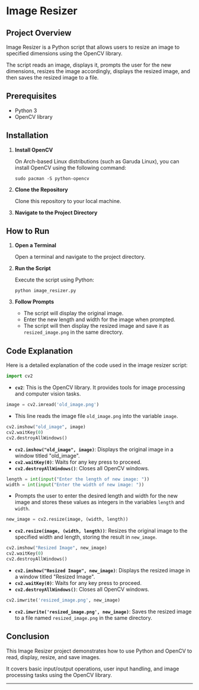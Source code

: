 # Image Resizer

## Project Overview

Image Resizer is a Python script that allows users to resize an image to specified dimensions using the OpenCV library.

The script reads an image, displays it, prompts the user for the new dimensions, resizes the image accordingly, displays the resized image, and then saves the resized image to a file.

## Prerequisites

- Python 3
- OpenCV library

## Installation

1. **Install OpenCV**

   On Arch-based Linux distributions (such as Garuda Linux), you can install OpenCV using the following command:
   ```
   sudo pacman -S python-opencv
   ```

2. **Clone the Repository**

   Clone this repository to your local machine.

3. **Navigate to the Project Directory**

## How to Run

1. **Open a Terminal**

   Open a terminal and navigate to the project directory.

2. **Run the Script**

   Execute the script using Python:
   ```
   python image_resizer.py
   ```

3. **Follow Prompts**

   - The script will display the original image.
   - Enter the new length and width for the image when prompted.
   - The script will then display the resized image and save it as `resized_image.png` in the same directory.

## Code Explanation

Here is a detailed explanation of the code used in the image resizer script:

```python
import cv2
```
- **`cv2`**: This is the OpenCV library. It provides tools for image processing and computer vision tasks.

```python
image = cv2.imread('old_image.png')
```
- This line reads the image file `old_image.png` into the variable `image`.

```python
cv2.imshow("old_image", image)
cv2.waitKey(0)
cv2.destroyAllWindows()
```
- **`cv2.imshow("old_image", image)`**: Displays the original image in a window titled "old_image".
- **`cv2.waitKey(0)`**: Waits for any key press to proceed.
- **`cv2.destroyAllWindows()`**: Closes all OpenCV windows.

```python
length = int(input("Enter the length of new image: "))
width = int(input("Enter the width of new image: "))
```
- Prompts the user to enter the desired length and width for the new image and stores these values as integers in the variables `length` and `width`.

```python
new_image = cv2.resize(image, (width, length))
```
- **`cv2.resize(image, (width, length))`**: Resizes the original image to the specified width and length, storing the result in `new_image`.

```python
cv2.imshow("Resized Image", new_image)
cv2.waitKey(0)
cv2.destroyAllWindows()
```
- **`cv2.imshow("Resized Image", new_image)`**: Displays the resized image in a window titled "Resized Image".
- **`cv2.waitKey(0)`**: Waits for any key press to proceed.
- **`cv2.destroyAllWindows()`**: Closes all OpenCV windows.

```python
cv2.imwrite('resized_image.png', new_image)
```
- **`cv2.imwrite('resized_image.png', new_image)`**: Saves the resized image to a file named `resized_image.png` in the same directory.

## Conclusion

This Image Resizer project demonstrates how to use Python and OpenCV to read, display, resize, and save images.

It covers basic input/output operations, user input handling, and image processing tasks using the OpenCV library.

---

